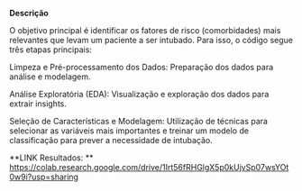 **Descrição**

O objetivo principal é identificar os fatores de risco (comorbidades) mais relevantes que levam um paciente a ser intubado. Para isso, o código segue três etapas principais:

Limpeza e Pré-processamento dos Dados: Preparação dos dados para análise e modelagem.

Análise Exploratória (EDA): Visualização e exploração dos dados para extrair insights.

Seleção de Características e Modelagem: Utilização de técnicas para selecionar as variáveis mais importantes e treinar um modelo de classificação para prever a necessidade de intubação.


**LINK Resultados: ** https://colab.research.google.com/drive/1Irt56fRHGlgX5p0kUjvSp07wsYOt0w9i?usp=sharing
